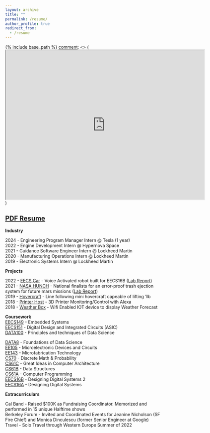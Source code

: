 ```yaml
---
layout: archive
title: ""
permalink: /resume/
author_profile: true
redirect_from:
  - /resume
---
```


[comment]: <> (<meta http-equiv="refresh" content="0; url=https://drive.google.com/file/d/1YTDmHMF5yKJwjE9xgHRStzbapqTyWHEv/view?usp=sharing" />)

{% include base_path %}
[comment]: <> (<iframe src="https://drive.google.com/file/d/1YTDmHMF5yKJwjE9xgHRStzbapqTyWHEv/preview" width="640" height="480" allow="autoplay"></iframe>)


[PDF Resume](https://drive.google.com/file/d/1YTDmHMF5yKJwjE9xgHRStzbapqTyWHEv/view?usp=sharing)
---

**Industry**

2024 - Engineering Program Manager Intern @ Tesla (1 year) <br /> 
2022 - Engine Development Intern @ Hypernova Space <br />
2021 - Guidance Software Engineer Intern @ Lockheed Martin <br />
2020 - Manufacturing Operations Intern @ Lockheed Martin <br />
2019 - Electronic Systems Intern @ Lockheed Martin <br />

**Projects**

2022 - [EECS Car](https://www.youtube.com/watch?v=jPMRPUR4HCE&t=8s) - Voice Activated robot built for EECS16B ([Lab Report](https://drive.google.com/file/d/1c4uVCUPXseaGs5FRi70SFt2Vvlqbobnt/view?usp=sharing)) <br />
2021 - [NASA HUNCH](https://www.youtube.com/watch?v=zbE-eBxWh30&t=764s)  - National finalists for an error-proof trash ejection system for future mars missions ([Lab Report](https://docs.google.com/document/d/1-ZcvsDcg-IvvyyCB2RBFO6jRZ9-qAQk34J8LLBk2R_s/edit?usp=sharing)) <br />
2019 - [Hovercraft](https://www.hackster.io/milesnash_/autonomous-line-following-hovercraft-61db44) - Line following mini hovercraft capeable of lifting 1lb <br />
2018 - [Printer Host](https://www.hackster.io/milesnash_/3d-printer-monitoring-with-alexa-and-arduino-024292) - 3D Printer Monitoring/Control with Alexa  <br />
2018 - [Weather Box](https://www.hackster.io/milesnash_/multi-functional-display-for-weather-time-and-date-0827ca) - Wifi Enabled IOT device to display Weather Forecast <br />

**Coursework** <br /> 
[EECS149](https://www2.eecs.berkeley.edu/Courses/EECS149/) - Embedded Systems<br />
[EECS151](https://www2.eecs.berkeley.edu/Courses/EECS151/) - Digital Design and Integrated Circuits (ASIC) <br />
[DATA100](https://ds100.org/fa24/) - Principles and techniques of Data Science <br />

[DATA8](https://www.data8.org/fa24/) - Foundations of Data Science <br />
[EE105](https://www2.eecs.berkeley.edu/Courses/EE105/) -  Microelectronic Devices and Circuits <br />
[EE143](https://www2.eecs.berkeley.edu/Courses/EE143/) - Microfabrication Technology <br />
[CS70](https://www2.eecs.berkeley.edu/Courses/CS70/) - Discrete Math & Probability <br />
[CS61C](https://www2.eecs.berkeley.edu/Courses/CS61C/) - Great Ideas in Computer Architecture <br />
[CS61B](https://www2.eecs.berkeley.edu/Courses/CS61B/) - Data Structures <br />
[CS61A](https://www2.eecs.berkeley.edu/Courses/CS61A/) - Computer Programming <br />
[EECS16B](https://www2.eecs.berkeley.edu/Courses/EECS16B/) - Designing Digital Systems 2 <br />
[EECS16A](https://www2.eecs.berkeley.edu/Courses/EECS16A/) - Designing Digital Systems 

**Extracurriculars**

Cal Band - Raised $100K as Fundraising Coordinator. Memorized and performed in 15 unique Halftime shows <br />
Berkeley Forum - Invited and Coordinated Events for Jeanine Nicholson (SF Fire Chief) and Monica Dinculescu (former Senior Engineer at Google) <br />
Travel - Solo Travel through Western Europe Summer of 2022






